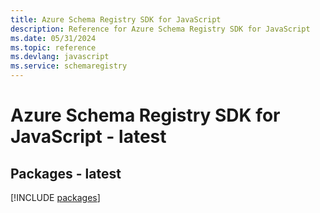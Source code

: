 ```yaml
---
title: Azure Schema Registry SDK for JavaScript
description: Reference for Azure Schema Registry SDK for JavaScript
ms.date: 05/31/2024
ms.topic: reference
ms.devlang: javascript
ms.service: schemaregistry
---
```

# Azure Schema Registry SDK for JavaScript - latest
## Packages - latest
[!INCLUDE [packages](schema-registry-index.md)]